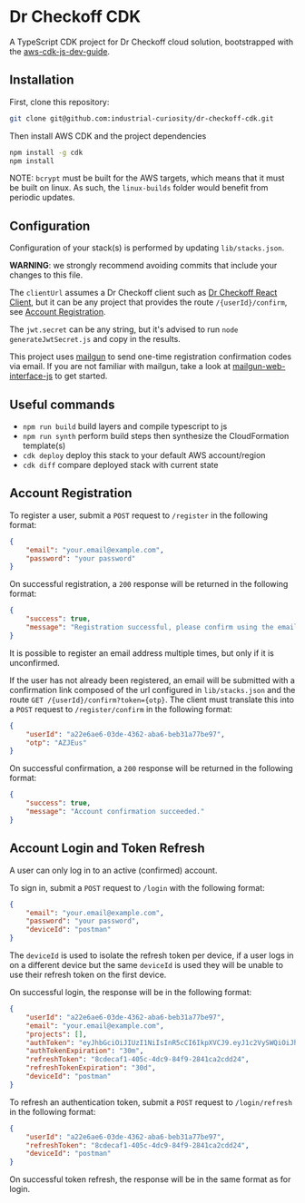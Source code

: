 # Dr Checkoff CDK

A TypeScript CDK project for Dr Checkoff cloud solution, bootstrapped with the
[aws-cdk-js-dev-guide](https://github.com/therightstuff/aws-cdk-js-dev-guide).

## Installation

First, clone this repository:

```bash
git clone git@github.com:industrial-curiosity/dr-checkoff-cdk.git
```

Then install AWS CDK and the project dependencies

```bash
npm install -g cdk
npm install
```

NOTE: `bcrypt` must be built for the AWS targets, which means that it must be
built on linux. As such, the `linux-builds` folder would benefit from periodic
updates.

## Configuration

Configuration of your stack(s) is performed by updating `lib/stacks.json`.

**WARNING**: we strongly recommend avoiding commits that include your changes
to this file.

The `clientUrl` assumes a Dr Checkoff client such as
[Dr Checkoff React Client](https://github.com/industrial-curiosity/dr-checkoff-react),
but it can be any project that provides the route `/{userId}/confirm`, see
[Account Registration](#account-registration).

The `jwt.secret` can be any string, but it's advised to run
`node generateJwtSecret.js` and copy in the results.

This project uses [mailgun](https://mailgun.com) to send one-time registration
confirmation codes via email. If you are not familiar with mailgun, take a look
at [mailgun-web-interface-js](http://htmlpreview.github.io/?https://github.com/therightstuff/mailgun-web-interface-js/blob/master/dist/index.html)
to get started.

## Useful commands

- `npm run build`   build layers and compile typescript to js
- `npm run synth`   perform build steps then synthesize the CloudFormation
                    template(s)
- `cdk deploy`      deploy this stack to your default AWS account/region
- `cdk diff`        compare deployed stack with current state

## Account Registration

To register a user, submit a `POST` request to `/register` in the following
format:

```json
{
    "email": "your.email@example.com",
    "password": "your password"
}
```

On successful registration, a `200` response will be returned in the following
format:

```json
{
    "success": true,
    "message": "Registration successful, please confirm using the emailed link in order to activate your account."
}
```

It is possible to register an email address multiple times, but only if it is
unconfirmed.

If the user has not already been registered, an email will be submitted with a
confirmation link composed of the url configured in `lib/stacks.json` and the
route `GET /{userId}/confirm?token={otp}`. The client must translate this into a
`POST` request to `/register/confirm` in the following format:

```json
{
    "userId": "a22e6ae6-03de-4362-aba6-beb31a77be97",
    "otp": "AZJEus"
}
```

On successful confirmation, a `200` response will be returned in the following
format:

```json
{
    "success": true,
    "message": "Account confirmation succeeded."
}
```

## Account Login and Token Refresh

A user can only log in to an active (confirmed) account.

To sign in, submit a `POST` request to `/login` with the following format:

```json
{
    "email": "your.email@example.com",
    "password": "your password",
    "deviceId": "postman"
}
```

The `deviceId` is used to isolate the refresh token per device, if a user logs
in on a different device but the same `deviceId` is used they will be unable to
use their refresh token on the first device.

On successful login, the response will be in the following format:

```json
{
    "userId": "a22e6ae6-03de-4362-aba6-beb31a77be97",
    "email": "your.email@example.com",
    "projects": [],
    "authToken": "eyJhbGciOiJIUzI1NiIsInR5cCI6IkpXVCJ9.eyJ1c2VySWQiOiJhMjJlNmFlNi0wM2RlLTQzNjItYWJhNi1iZWIzMWE3N2JlOTciLCJlbWFpbCI6ImZpc2hlci5hZGFtLm9ubGluZUBnbWFpbC5jb20iLCJwcm9qZWN0cyI6W10sImRldmljZUlkIjoicG9zdG1hbiIsImlhdCI6MTYxMzMxMjQxNCwiZXhwIjoxNjEzMzE0MjE0fQ.eTEj6hc-edGCaFcdMqknPZaSEf5WSLs06h0z9jonrLo",
    "authTokenExpiration": "30m",
    "refreshToken": "8cdecaf1-405c-4dc9-84f9-2841ca2cdd24",
    "refreshTokenExpiration": "30d",
    "deviceId": "postman"
}
```

To refresh an authentication token, submit a `POST` request to `/login/refresh`
in the following format:

```json
{
    "userId": "a22e6ae6-03de-4362-aba6-beb31a77be97",
    "refreshToken": "8cdecaf1-405c-4dc9-84f9-2841ca2cdd24",
    "deviceId": "postman"
}
```

On successful token refresh, the response will be in the same format as for
login.
